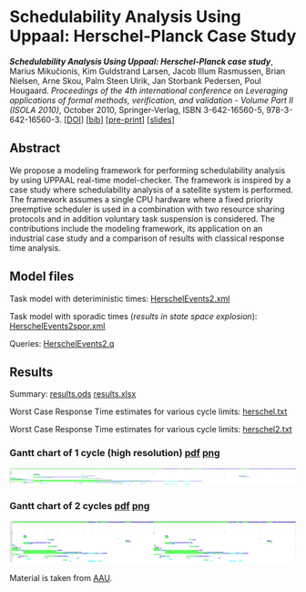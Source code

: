 # Schedulability Analysis Using Uppaal: Herschel-Planck Case Study

_**Schedulability Analysis Using Uppaal: Herschel-Planck case study**_, Marius Mikučionis, Kim Guldstrand Larsen, Jacob Illum Rasmussen, Brian Nielsen, Arne Skou, Palm Steen Ulrik, Jan Storbank Pedersen, Poul Hougaard. _Proceedings of the 4th international conference on Leveraging applications of formal methods, verification, and validation - Volume Part II (ISOLA 2010)_, October 2010, Springer-Verlag, ISBN 3-642-16560-5, 978-3-642-16560-3. [[DOI](https://doi.org/10.1007/978-3-642-16561-0_21)] [[bib](ISoLA2010.bib)] [[pre-print](ISoLA2010.pdf)] [[slides](ISoLA2010-talk.pdf)]

## Abstract

We propose a modeling framework for performing schedulability analysis by using UPPAAL real-time model-checker. The framework is inspired by a case study where schedulability analysis of a satellite system is performed. The framework assumes a single CPU hardware where a fixed priority preemptive scheduler is used in a combination with two resource sharing protocols and in addition voluntary task suspension is considered. The contributions include the modeling framework, its application on an industrial case study and a comparison of results with classical response time analysis.

## Model files

Task model with deteriministic times: [HerschelEvents2.xml](HerschelEvents2.xml)

Task model with sporadic times (*results in state space explosion*): [HerschelEvents2spor.xml](HerschelEvents2spor.xml)

Queries: [HerschelEvents2.q](HerschelEvents2.q)

## Results

Summary: [results.ods](results.ods) [results.xlsx](results.xlsx)

Worst Case Response Time estimates for various cycle limits: [herschel.txt](herschel.txt)

Worst Case Response Time estimates for various cycle limits: [herschel2.txt](herschel2.txt)

### Gantt chart of 1 cycle (high resolution) [pdf](gantt-1c-12943x792.pdf) [png](gantt-1c-12943x792.png)
![Gantt chart of 1 cycle](gantt-1c-12943x792.png)

### Gantt chart of 2 cycles [pdf](gantt-2c-5307x792.pdf) [png](gantt-2c-5307x792.png)
![Gantt chart of 2 cycles](gantt-2c-5307x792.png)


Material is taken from [AAU](http://people.cs.aau.dk/~marius/Terma/).
